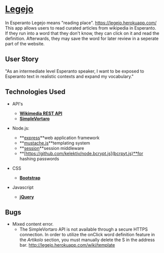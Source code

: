 **[Legejo](https://legejo.herokuapp.com/)**
======
In Esperanto Legejo means "reading place". 
https://legejo.herokuapp.com/
This app allows users to read curated articles from wikipedia in Esperanto. If they run
into a word that they don't know, they can click on it and read the definition. Afterwards,
they may save the word for later review in a seperate part of the website.

User Story 
------
"As an  intermediate level Esperanto speaker, I want to be exposed to Esperanto text in realistic contexts and expand my vocabulary."

Technologies Used
------ 
* API's 
    * **[Wikimedia REST API](https://eo.wikipedia.org/api/rest_v1/#/)**
    * **[SimpleVortaro](http://www.simplavortaro.org/informo/api)**
* Node.js:
    * **[express](https://github.com/expressjs/express)**web application framework
    * **[mustache.js](https://github.com/janl/mustache.js)**templating system
    * **[session](https://github.com/expressjs/session)**session middleware
    * **[https://github.com/kelektiv/node.bcrypt.js](bcrpyt.js)**for hashing passwords
* CSS
    * **[Bootstrap](http://getbootstrap.com)**

* Javascript
    * **[jQuery](https://jquery.com)**

Bugs
------ 
* Mixed content error. 
    * The SimpleVortaro API is not available through a secure HTTPS connection.
     In order to utilize the onClick word definition feature in the *Artikolo* section, you must manually delete the S in the address bar. http://legejo.herokuapp.com/wiki/template
